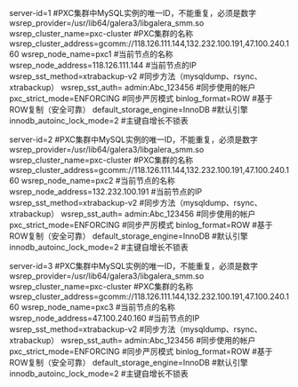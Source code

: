 server-id=1  #PXC集群中MySQL实例的唯一ID，不能重复，必须是数字
wsrep_provider=/usr/lib64/galera3/libgalera_smm.so
wsrep_cluster_name=pxc-cluster  #PXC集群的名称
wsrep_cluster_address=gcomm://118.126.111.144,132.232.100.191,47.100.240.160
wsrep_node_name=pxc1  #当前节点的名称
wsrep_node_address=118.126.111.144  #当前节点的IP
wsrep_sst_method=xtrabackup-v2  #同步方法（mysqldump、rsync、xtrabackup）
wsrep_sst_auth= admin:Abc_123456  #同步使用的帐户
pxc_strict_mode=ENFORCING  #同步严厉模式
binlog_format=ROW  #基于ROW复制（安全可靠）
default_storage_engine=InnoDB  #默认引擎
innodb_autoinc_lock_mode=2  #主键自增长不锁表

server-id=2  #PXC集群中MySQL实例的唯一ID，不能重复，必须是数字
wsrep_provider=/usr/lib64/galera3/libgalera_smm.so
wsrep_cluster_name=pxc-cluster  #PXC集群的名称
wsrep_cluster_address=gcomm://118.126.111.144,132.232.100.191,47.100.240.160
wsrep_node_name=pxc2  #当前节点的名称
wsrep_node_address=132.232.100.191  #当前节点的IP
wsrep_sst_method=xtrabackup-v2  #同步方法（mysqldump、rsync、xtrabackup）
wsrep_sst_auth= admin:Abc_123456  #同步使用的帐户
pxc_strict_mode=ENFORCING  #同步严厉模式
binlog_format=ROW  #基于ROW复制（安全可靠）
default_storage_engine=InnoDB  #默认引擎
innodb_autoinc_lock_mode=2  #主键自增长不锁表

server-id=3  #PXC集群中MySQL实例的唯一ID，不能重复，必须是数字
wsrep_provider=/usr/lib64/galera3/libgalera_smm.so
wsrep_cluster_name=pxc-cluster  #PXC集群的名称
wsrep_cluster_address=gcomm://118.126.111.144,132.232.100.191,47.100.240.160
wsrep_node_name=pxc3  #当前节点的名称
wsrep_node_address=47.100.240.160  #当前节点的IP
wsrep_sst_method=xtrabackup-v2  #同步方法（mysqldump、rsync、xtrabackup）
wsrep_sst_auth= admin:Abc_123456  #同步使用的帐户
pxc_strict_mode=ENFORCING  #同步严厉模式
binlog_format=ROW  #基于ROW复制（安全可靠）
default_storage_engine=InnoDB  #默认引擎
innodb_autoinc_lock_mode=2  #主键自增长不锁表